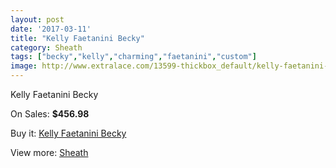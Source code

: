 ```yaml
---
layout: post
date: '2017-03-11'
title: "Kelly Faetanini Becky"
category: Sheath
tags: ["becky","kelly","charming","faetanini","custom"]
image: http://www.extralace.com/13599-thickbox_default/kelly-faetanini-becky.jpg
---
```

Kelly Faetanini Becky

On Sales: **$456.98**
<a href="https://www.extralace.com/sheath/6440-kelly-faetanini-becky.html"><amp-img layout="responsive" width="600" height="600" src="//www.extralace.com/13599-thickbox_default/kelly-faetanini-becky.jpg" alt="Kelly Faetanini Becky 0" /></a>
<a href="https://www.extralace.com/sheath/6440-kelly-faetanini-becky.html"><amp-img layout="responsive" width="600" height="600" src="//www.extralace.com/13600-thickbox_default/kelly-faetanini-becky.jpg" alt="Kelly Faetanini Becky 1" /></a>

Buy it: [Kelly Faetanini Becky](https://www.extralace.com/sheath/6440-kelly-faetanini-becky.html "Kelly Faetanini Becky")

View more: [Sheath](https://www.extralace.com/7-sheath "Sheath")